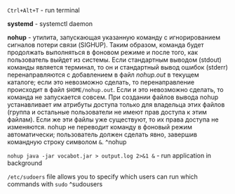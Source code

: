 `Ctrl+Alt+T` - run terminal

**systemd** - systemctl daemon

**nohup** - утилита, запускающая указанную команду с игнорированием сигналов потери связи (SIGHUP). Таким образом, команда будет продолжать выполняться в фоновом режиме и после того, как пользователь выйдет из системы. Если стандартным выводом (stdout) команды является терминал, то он и стандартный вывод ошибок (stderr) перенаправляются с добавлением в файл *nohup.out* в текущем каталоге; если это невозможно сделать, то перенаправление происходит в файл `$HOME/nohup.out`. Если и это невозможно сделать, то команда не запускается совсем. При создании файлов вывода  nohup устанавливает им атрибуты доступа только для владельца этих файлов (группа и остальные пользователи не имеют прав доступа к этим файлам). Если же эти файлы уже существуют, то их права доступа не изменяются. nohup не переводит команду в фоновый режим автоматически; пользователь должен сделать явно, завершив командную строку символом `&`. ^nohup

`nohup java -jar vocabot.jar > output.log 2>&1 &` - run application in background

`/etc/sudoers` file allows you to specify which users can run which commands with `sudo` ^sudousers
